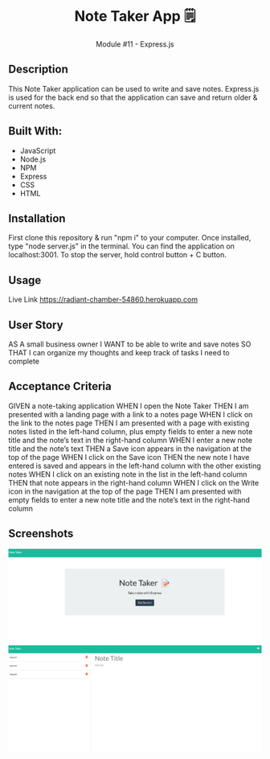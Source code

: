 <h1 align="center">Note Taker App 🗒️</h1>
<p align="center">Module #11 - Express.js</p>

## Description
This Note Taker application can be used to write and save notes. Express.js is used for the back end so that the application can save and return older & current notes.

## Built With:
* JavaScript
* Node.js
* NPM
* Express
* CSS
* HTML

## Installation
First clone this repository & run "npm i" to your computer. Once installed, type "node server.js" in the terminal. You can find the application on localhost:3001. To stop the server, hold control button + C button.

## Usage
Live Link https://radiant-chamber-54860.herokuapp.com

## User Story

AS A small business owner
I WANT to be able to write and save notes
SO THAT I can organize my thoughts and keep track of tasks I need to complete

## Acceptance Criteria

GIVEN a note-taking application
WHEN I open the Note Taker
THEN I am presented with a landing page with a link to a notes page
WHEN I click on the link to the notes page
THEN I am presented with a page with existing notes listed in the left-hand column, plus empty fields to enter a new note title and the note’s text in the right-hand column
WHEN I enter a new note title and the note’s text
THEN a Save icon appears in the navigation at the top of the page
WHEN I click on the Save icon
THEN the new note I have entered is saved and appears in the left-hand column with the other existing notes
WHEN I click on an existing note in the list in the left-hand column
THEN that note appears in the right-hand column
WHEN I click on the Write icon in the navigation at the top of the page
THEN I am presented with empty fields to enter a new note title and the note’s text in the right-hand column

## Screenshots
<img src="images/note-taker-ss.png">
<img src="images/note-taker-ss1.png">

